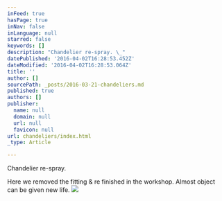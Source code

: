 ```yaml
---
inFeed: true
hasPage: true
inNav: false
inLanguage: null
starred: false
keywords: []
description: "Chandelier re-spray. \_"
datePublished: '2016-04-02T16:28:53.452Z'
dateModified: '2016-04-02T16:28:53.064Z'
title: ''
author: []
sourcePath: _posts/2016-03-21-chandeliers.md
published: true
authors: []
publisher:
  name: null
  domain: null
  url: null
  favicon: null
url: chandeliers/index.html
_type: Article

---
```

Chandelier re-spray.  

Here we removed the fitting & re finished in the workshop.  Almost object can be given new life.
![](https://the-grid-user-content.s3-us-west-2.amazonaws.com/30bee1bc-6280-4641-9ff4-441d1cf8db98.jpg)
